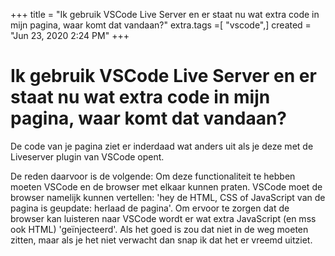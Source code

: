 +++
title = "Ik gebruik VSCode Live Server en er staat nu wat extra code in mijn pagina, waar komt dat vandaan?"
extra.tags =[ "vscode",]
created = "Jun 23, 2020 2:24 PM"
+++
# Ik gebruik VSCode Live Server en er staat nu wat extra code in mijn pagina, waar komt dat vandaan?
De code van je pagina ziet er inderdaad wat anders uit als je deze met de Liveserver plugin van VSCode opent.

De reden daarvoor is de volgende:
Om deze functionaliteit te hebben moeten VSCode en de browser met elkaar kunnen praten. VSCode moet de browser namelijk kunnen vertellen: 'hey de HTML, CSS of JavaScript van de pagina is geupdate: herlaad de pagina'. Om ervoor te zorgen dat de browser kan luisteren naar VSCode wordt er wat extra JavaScript (en mss ook HTML) 'geïnjecteerd'. Als het goed is zou dat niet in de weg moeten zitten, maar als je het niet verwacht dan snap ik dat het er vreemd uitziet.